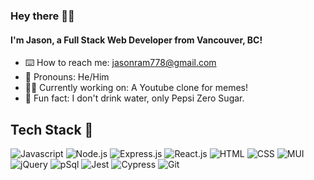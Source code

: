 ### Hey there 👋😁

#### I'm Jason, a Full Stack Web Developer from Vancouver, BC!

- ⌨️ How to reach me: jasonram778@gmail.com
- 🤠 Pronouns: He/Him
- 👷‍♂️ Currently working on: A Youtube clone for memes!
- 🦖 Fun fact: I don't drink water, only Pepsi Zero Sugar.

## Tech Stack 🥞

![Javascript](https://img.shields.io/badge/-Javascript-F7DF1E?logo=javascript&logoColor=white&style=plastic)
![Node.js](https://img.shields.io/badge/-Node.js-339933?logo=nodedotjs&logoColor=white&style=plastic)
![Express.js](https://img.shields.io/badge/-Express.js-000000?logo=express&logoColor=white&style=plastic)
![React.js](https://img.shields.io/badge/-ReactJs-61DAFB?logo=react&logoColor=white&style=plastic)
![HTML](https://img.shields.io/badge/-HTML-E34F26?logo=html5&logoColor=white&style=plastic)
![CSS](https://img.shields.io/badge/-CSS-1572B6?logo=css3&logoColor=white&style=plastic)
![MUI](https://img.shields.io/badge/MUI-%230081CB.svg?logo=mui&logoColor=white&style=plastic)
![jQuery](https://img.shields.io/badge/-jQuery-0769AD?logo=jquery&logoColor=white&style=plastic)
![pSql](https://img.shields.io/badge/-PostgreSQL-4169E1?logo=postgresql&logoColor=white&style=plastic)
![Jest](https://img.shields.io/badge/-Jest-C21325?logo=jest&logoColor=white&style=plastic)
![Cypress](https://img.shields.io/badge/-Cypress-17202C?logo=cypress&logoColor=white&style=plastic)
![Git](https://img.shields.io/badge/-Git-F05032?logo=git&logoColor=white&style=plastic)
